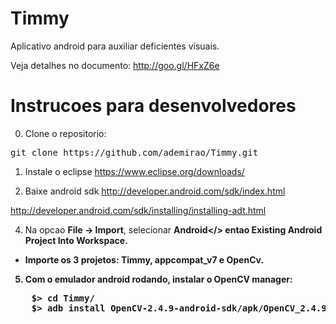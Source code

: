 Timmy
=====

Aplicativo android para auxiliar deficientes visuais.

Veja detalhes no documento:
http://goo.gl/HFxZ6e

Instrucoes para desenvolvedores
=====

0) Clone o repositorio:

<pre>
git clone https://github.com/ademirao/Timmy.git
</pre>

1) Instale o eclipse
https://www.eclipse.org/downloads/

2) Baixe android sdk
http://developer.android.com/sdk/index.html

http://developer.android.com/sdk/installing/installing-adt.html

4) Na opcao <b>File -> Import</b>, selecionar <b>Android</> entao <b>Existing Android Project Into Workspace</b>.
  * Importe os 3 projetos: Timmy, appcompat\_v7 e OpenCv.

5) Com o emulador android rodando, instalar o OpenCV manager:
<pre>
	$> cd Timmy/
	$> adb install OpenCV-2.4.9-android-sdk/apk/OpenCV_2.4.9_Manager_2.18_armeabi.apk
</pre>

